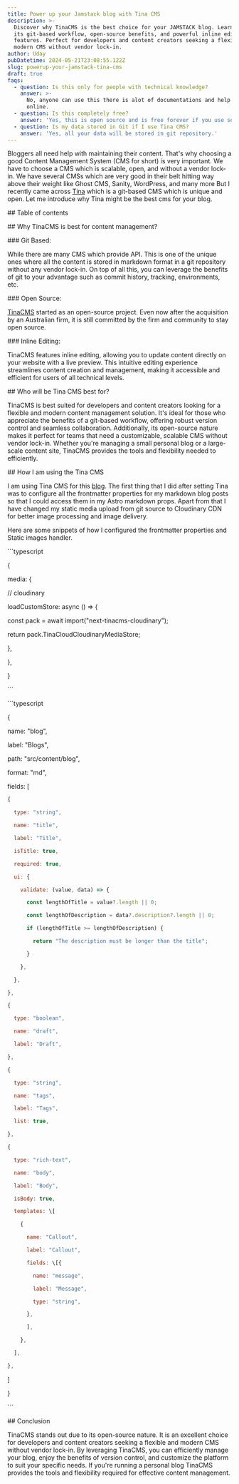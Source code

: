 ```yaml
---
title: Power up your Jamstack blog with Tina CMS
description: >-
  Discover why TinaCMS is the best choice for your JAMSTACK blog. Learn about
  its git-based workflow, open-source benefits, and powerful inline editing
  features. Perfect for developers and content creators seeking a flexible,
  modern CMS without vendor lock-in.
author: Uday
pubDatetime: 2024-05-21T23:08:55.122Z
slug: powerup-your-jamstack-tina-cms
draft: true
faqs:
  - question: Is this only for people with technical knowledge?
    answer: >-
      No, anyone can use this there is alot of documentations and help available
      online.
  - question: Is this completely free?
    answer: 'Yes, this is open source and is free forever if you use self hosting.'
  - question: Is my data stored in Git if I use Tina CMS?
    answer: 'Yes, all your data will be stored in git repository.'
---
```


Bloggers all need help with maintaining their content. That's why choosing a good Content Management System (CMS for short) is very important. We have to choose a CMS which is scalable, open, and without a vendor lock-in. We have several CMSs which are very good in their belt hitting way above their weight like Ghost CMS, Sanity, WordPress, and many more But I recently came across [Tina](https://tina.io "Tina") which is a git-based CMS which is unique and open. Let me introduce why Tina might be the best cms for your blog.

\## Table of contents

\## Why TinaCMS is best for content management?

\### Git Based:

While there are many CMS which provide API. This is one of the unique ones where all the content is stored in markdown format in a git repository without any vendor lock-in. On top of all this, you can leverage the benefits of git to your advantage such as commit history, tracking, environments, etc.

\### Open Source:

[TinaCMS](https://github.com/tinacms/tinacms "TinaCMS") started as an open-source project. Even now after the acquisition by an Australian firm, it is still committed by the firm and community to stay open source.

\### Inline Editing:

TinaCMS features inline editing, allowing you to update content directly on your website with a live preview. This intuitive editing experience streamlines content creation and management, making it accessible and efficient for users of all technical levels.

\## Who will be Tina CMS best for?

TinaCMS is best suited for developers and content creators looking for a flexible and modern content management solution. It's ideal for those who appreciate the benefits of a git-based workflow, offering robust version control and seamless collaboration. Additionally, its open-source nature makes it perfect for teams that need a customizable, scalable CMS without vendor lock-in. Whether you're managing a small personal blog or a large-scale content site, TinaCMS provides the tools and flexibility needed to efficiently.

\## How I am using the Tina CMS

I am using Tina CMS for this [blog](https://udaysamsani.com "blog"). The first thing that I did after setting Tina was to configure all the frontmatter properties for my markdown blog posts so that I could access them in my Astro markdown props. Apart from that I have changed my static media upload from git source to Cloudinary CDN for better image processing and image delivery.

Here are some snippets of how I configured the frontmatter properties and Static images handler.

\`\`\`typescript

{

&#x9;media: {

&#x9;  // cloudinary

&#x9;  loadCustomStore: async () => {

&#x9;    const pack = await import("next-tinacms-cloudinary");

&#x9;    return pack.TinaCloudCloudinaryMediaStore;

&#x9;  },

&#x9;},

}

\`\`\`

\`\`\`typescript

{

name: "blog",

label: "Blogs",

path: "src/content/blog",

format: "md",

fields: \[

```javascript
{  

  type: "string",  

  name: "title",  

  label: "Title",  

  isTitle: true,  

  required: true,  

  ui: {  

    validate: (value, data) => {  

      const lengthOfTitle = value?.length || 0;  

      const lengthOfDescription = data?.description?.length || 0;  

      if (lengthOfTitle >= lengthOfDescription) {  

        return "The description must be longer than the title";  

      }  

    },  

  },  

},

{  

  type: "boolean",  

  name: "draft",  

  label: "Draft",  

},  

{  

  type: "string",  

  name: "tags",  

  label: "Tags",  

  list: true,  

},  

{  

  type: "rich-text",  

  name: "body",  

  label: "Body",  

  isBody: true,  

  templates: \[  

    {  

      name: "Callout",  

      label: "Callout",  

      fields: \[{  

        name: "message",  

        label: "Message",  

        type: "string",  

      },  

      ],  

    },  

  ],  

},
```

&#x9;]

}

\`\`\`

\## Conclusion

TinaCMS stands out due to its open-source nature. It is an excellent choice for developers and content creators seeking a flexible and modern CMS without vendor lock-in. By leveraging TinaCMS, you can efficiently manage your blog, enjoy the benefits of version control, and customize the platform to suit your specific needs. If you're running a personal blog TinaCMS provides the tools and flexibility required for effective content management.
